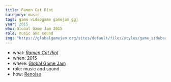 ```yaml
---
title: Ramen Cat Riot
category: music
tags: game videogame gamejam ggj
year: 2015
who: Global Game Jam 2015
role: music and sound
img: "https://globalgamejam.org/sites/default/files/styles/game_sidebar__wide/public/game/featured_image/titlescreen_8.jpg"
---
```

* what: [_Ramen Cat Riot_](http://globalgamejam.org/2015/games/ramen-cat-riot)
* when: 2015
* where: [Global Game Jam](https://globalgamejam.org)
* role: music and sound
* how: [Renoise](https://renoise.com)
